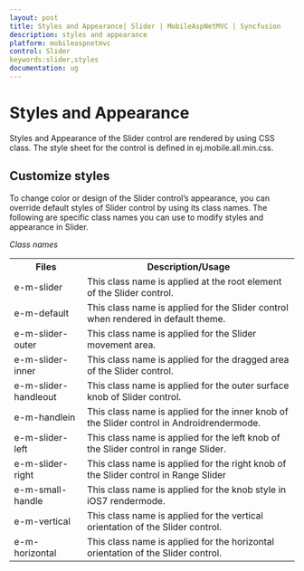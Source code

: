 ```yaml
---
layout: post
title: Styles and Appearance| Slider | MobileAspNetMVC | Syncfusion
description: styles and appearance
platform: mobileaspnetmvc
control: Slider
keywords:slider,styles
documentation: ug
---
```


# Styles and Appearance

Styles and Appearance of the Slider control are rendered by using CSS class. The style sheet for the control is defined in ej.mobile.all.min.css. 

## Customize styles

To change color or design of the Slider control’s appearance, you can override default styles of Slider control by using its class names. The following are specific class names you can use to modify styles and appearance in Slider.

_Class names_

<table>
<tr>
<th>
Files</th><th>
Description/Usage</th></tr>
<tr>
<td>
e-m-slider</td><td>
This class name is applied at the root element of the Slider control.</td></tr>
<tr>
<td>
e-m-default</td><td>
This class name is applied for the Slider control when rendered in default theme.</td></tr>
<tr>
<td>
e-m-slider-outer</td><td>
This class name is applied for the Slider movement area.</td></tr>
<tr>
<td>
e-m-slider-inner</td><td>
This class name is applied for the dragged area of the Slider control.</td></tr>
<tr>
<td>
e-m-slider-handleout</td><td>
This class name is applied for the outer surface knob of Slider control.</td></tr>
<tr>
<td>
e-m-handlein</td><td>
This class name is applied for the inner knob of the Slider control in Androidrendermode.</td></tr>
<tr>
<td>
e-m-slider-left</td><td>
This class name is applied for the left knob of the Slider control in range Slider.</td></tr>
<tr>
<td>
e-m-slider-right</td><td>
This class name is applied for the right knob of the Slider control in Range Slider</td></tr>
<tr>
<td>
e-m-small-handle</td><td>
This class name is applied for the knob style in iOS7 rendermode.</td></tr>
<tr>
<td>
e-m-vertical</td><td>
This class name is applied for the vertical orientation of the Slider control.</td></tr>
<tr>
<td>
e-m-horizontal</td><td>
This class name is applied for the horizontal orientation of the Slider control.</td></tr>
</table>




